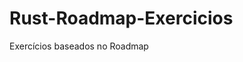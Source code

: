 # Rust-Roadmap-Exercicios
Exercícios baseados no <a src="https://github.com/Ricardo7c/Rust-Roadmap">Roadmap</a>
